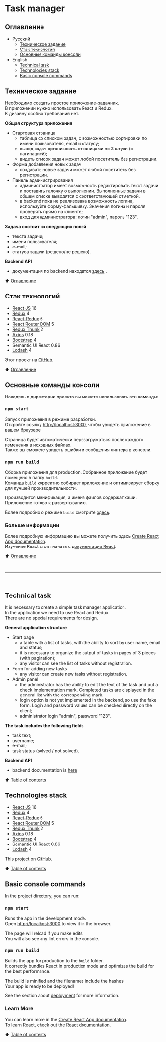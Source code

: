 # Task manager

<a name="table_of_contents"></a>
## Оглавление
- Русский
  - [Техническое задание](#ru_task)
  - [Стэк технологий](#ru_stack)
  - [Основные команды консоли](#ru_commands)
- English
  - [Technical task](#en_task)
  - [Technologies stack](#en_stack)
  - [Basic console commands](#en_commands)

<a name="ru_task"></a>
## Техническое задание
Необходимо создать простое приложение-задачник.<br>
В приложении нужно использовать React и Redux.<br>
К дизайну особых требований нет.

**Общая структура приложения**
- Стартовая страница    
  - таблица со списком задач, с возможностью сортировки по имени пользователя, email и статусу;
  - вывод задач организовать страницами по 3 штуки (с пагинацией);
  - видеть список задач может любой посетитель без регистрации.
- Форма добавления новых задач
  - создавать новые задачи может любой посетитель без регистрации.
- Панель администрирования
  - администратор имеет возможность редактировать текст задачи и поставить галочку о выполнении.  Выполненные задачи в общем списке выводятся с соответствующей отметкой. 
  - в backend пока не реализована возможность логина, используйте форму-фальшивку. Значения логина и пароля проверять прямо на клиенте;
  - вход для администратора: логин "admin", пароль "123".    

**Задача состоит из следующих полей**
- текста задачи;
- имени пользователя;
- е-mail;
- статуса задачи (решено/не решено).     

**Backend API**    
- документация по backend находится [здесь](https://uxcandy.com/~shapoval/test-task-backend/docs.html)   .

:arrow_up: [Оглавление](#table_of_contents)    

<a name="ru_stack"></a>
## Стэк технологий
- [React JS](https://ru.reactjs.org/) 16
- [Redux](https://redux.js.org/) 4
- [React-Redux](https://react-redux.js.org/) 6
- [React Router DOM](https://github.com/ReactTraining/react-router#readme) 5
- [Redux Thunk](https://github.com/reduxjs/redux-thunk) 2
- [Axios](https://github.com/axios/axios#readme) 0.18
- [Bootstrap](https://getbootstrap.com/) 4
- [Semantic UI React](https://react.semantic-ui.com/) 0.86
- [Lodash](https://lodash.com/) 4 
          
Этот проект на [GitHub](https://github.com/Legmo/taskmanager).
   
:arrow_up: [Оглавление](#table_of_contents)    

<a name="ru_commands"></a>
## Основные команды консоли
Находясь в директории проекта вы можете использовать эти команды:

### `npm start`

Запуск приложения в режиме разработки.<br>
Откройте ссылку [http://localhost:3000](http://localhost:3000), чтобы увидеть приложение в вашем браузере.

Страница будет автоматически перезагружаться после каждого изменения в исходных файлах.<br>
Также вы сможете увидеть ошибки и сообщения линтера в консоли.

### `npm run build`

Сборка приложения для production. Собранное приложение будет помещено в папку `build`.<br>
Команда `build` корректно собирает приложение и оптимизирует сборку для лучшей производительности.

Производится минификация, а имена файлов содержат хэши. <br>
Приложение готово к развертыванию.

Более подробно о режиме `build` смотрите [здесь](https://facebook.github.io/create-react-app/docs/deployment).

### Больше информации

Более подробную информацию вы можете получить здесь [Create React App documentation](https://facebook.github.io/create-react-app/docs/getting-started).<br>
Изучение React стоит начать с [документации React](https://ru.reactjs.org/).
   

:arrow_up: [Оглавление](#table_of_contents)    

<br/>

***

<br/>

<a name="en_task"></a>
## Technical task
It is necessary to  create a simple task manager application.<br>
In the application we need to use React and Redux.<br>
There are no special requirements for design.<br>

**General application structure**
- Start page   
    - a table with a list of tasks, with the ability to sort by user name, email and status;
    - it is necessary to organize the output of tasks in pages of 3 pieces (with pagination);
    - any visitor can see the list of tasks without registration.
- Form for adding new tasks
    - any visitor can create new tasks without registration.
- Admin panel
    - the administrator has the ability to edit the text of the task and put a check implementation mark. Completed tasks are displayed in the general list with the corresponding mark.
    - login option is not yet implemented in the backend, so use the fake form. Login and password values can be checked directly on the client;
    - administrator login "admin", password "123".

**The task includes the following fields**
- task text;
- username;
- e-mail;
- task status (solved / not solved).  

**Backend API**    
- backend documentation is [here](https://uxcandy.com/~shapoval/test-task-backend/docs.html)   

:arrow_up: [Table of contents](#table_of_contents)    

<a name="en_stack"></a>
## Technologies stack
- [React JS](https://ru.reactjs.org/) 16
- [Redux](https://redux.js.org/) 4
- [React-Redux](https://react-redux.js.org/) 6
- [React Router DOM](https://github.com/ReactTraining/react-router#readme) 5
- [Redux Thunk](https://github.com/reduxjs/redux-thunk) 2
- [Axios](https://github.com/axios/axios#readme) 0.18
- [Bootstrap](https://getbootstrap.com/) 4
- [Semantic UI React](https://react.semantic-ui.com/) 0.86
- [Lodash](https://lodash.com/) 4 
          
This project on [GitHub](https://github.com/Legmo/taskmanager).
   
:arrow_up: [Table of contents](#table_of_contents)    

<a name="en_commands"></a>
## Basic console commands
In the project directory, you can run:

### `npm start`

Runs the app in the development mode.<br>
Open [http://localhost:3000](http://localhost:3000) to view it in the browser.

The page will reload if you make edits.<br>
You will also see any lint errors in the console.

### `npm run build`

Builds the app for production to the `build` folder.<br>
It correctly bundles React in production mode and optimizes the build for the best performance.

The build is minified and the filenames include the hashes.<br>
Your app is ready to be deployed!

See the section about [deployment](https://facebook.github.io/create-react-app/docs/deployment) for more information.

### Learn More
You can learn more in the [Create React App documentation](https://facebook.github.io/create-react-app/docs/getting-started).<br>
To learn React, check out the [React documentation](https://reactjs.org/).
   

:arrow_up: [Table of contents](#table_of_contents)    